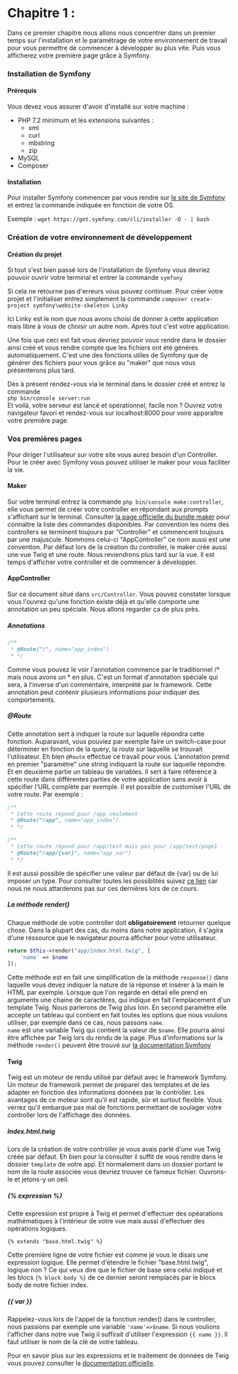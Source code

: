Chapitre 1 :
===

Dans ce premier chapitre nous allons nous concentrer dans un premier temps sur l'installation et le paramétrage de votre environnement de travail pour vous permettre de commencer à développer au plus vite. Puis vous afficherez votre première page grâce à Symfony.

### Installation de Symfony
#### Prérequis
Vous devez vous assurer d'avoir d'installé sur votre machine :
+ PHP 7.2 minimum et les extensions suivantes :
  + xml
  + curl
  + mbstring
  + zip
+ MySQL
+ Composer

#### Installation 
Pour installer Symfony commencer par vous rendre sur [le site de Symfony](https://symfony.com/download) et entrez la commande indiquée en fonction de votre OS.

Exemple :  ```wget https://get.symfony.com/cli/installer -O - | bash``` 

### Création de votre environnement de développement
#### Création du projet
Si tout s'est bien passé lors de l'installation de Symfony vous devriez pouvoir ouvrir votre terminal et entrer la commande ```symfony```

Si cela ne retourne pas d'erreurs vous pouvez continuer. Pour créer votre projet et l'initialiser entrez simplement la commande ```composer create-project symfony\website-skeleton Linky ```

Ici Linky est le nom que nous avons choisi de donner à cette application mais libre à vous de choisir un autre nom. Après tout c'est votre application.

Une fois que ceci est fait vous devriez pouvoir vous rendre dans le dossier ainsi créé et vous rendre compte que les fichiers ont été générés automatiquement.
C'est une des fonctions utiles de Symfony que de générer des fichiers pour vous grâce au "maker" que nous vous présenterons plus tard.

Dès à présent rendez-vous via le terminal dans le dossier créé et entrez la commande    
```php bin/console server:run```    
Et voilà, votre serveur est lancé et opérationnel, facile non ? Ouvrez votre navigateur favori et rendez-vous sur localhost:8000 pour voire apparaître votre première page.

### Vos premières pages
Pour diriger l'utilisateur sur votre site vous aurez besoin d'un Controller.
Pour le créer avec Symfony vous pouvez utiliser le maker pour vous faciliter la vie.
#### Maker
Sur votre terminal entrez la commande ```php bin/console make:controller```, elle vous permet de créer votre controller en répondant aux prompts s'affichant sur le terminal.
Consulter [la page officielle du bundle maker](https://symfony.com/doc/current/bundles/SymfonyMakerBundle/index.html#usage) pour connaître la liste des commandes disponibles.
Par convention les noms des controllers se terminent toujours par "Controller" et commencent toujours par une majuscule. Nommons celui-ci "AppController" ce nom aussi est une convention. 
Par défaut lors de la création du controller, le maker crée aussi une vue Twig et une route. Nous reviendrons plus tard sur la vue.
Il est temps d'afficher votre controller et de commencer à développer.
#### AppController
Sur ce document situé dans ```src/Controller```.
Vous pouvez constater lorsque vous l'ouvrez qu'une fonction existe déjà et qu'elle comporte une annotation un peu spéciale.
Nous allons regarder ça de plus près.

##### Annotations
```php
/**
 * @Route("/", name="app_index")
 * */
```
Comme vous pouvez le voir l'annotation commence par le traditionnel /* mais nous avons un * en plus. C'est un format d'annotation spéciale qui sera, à l'inverse d'un commentaire, interprété par le framework.
Cette annotation peut contenir plusieurs informations pour indiquer des comportements.

##### @Route
Cette annotation sert à indiquer la route sur laquelle répondra cette fonction. Auparavant, vous pouviez par exemple faire un switch-case pour déterminer en fonction de la query, la route sur laquelle se trouvait l'utilisateur. Eh bien ```@Route``` effectue ce travail pour vous.
L'annotation prend en premier "paramètre" une string indiquant la route sur laquelle répondre. Et en deuxième partie un tableau de variables. Il sert à faire référence à cette route dans différentes parties de votre application sans avoir à spécifier l'URL complète par exemple.
Il est possible de customiser l'URL de votre route. 
Par exemple :
```php
/**
 * Cette route répond pour /app seulement
 * @Route("/app", name="app_index")
 * */

/**
 * Cette route répond pour /app/test mais pas pour /app/test/page1
 * @Route("/app/{var}", name="app_var")
 * */
```
Il est aussi possible de spécifier une valeur par défaut de {var} ou de lui imposer un type.
Pour consulter toutes les possiblités suivez [ce lien](https://symfony.com/doc/current/routing.html) car nous ne nous attarderons pas sur ces dernières lors de ce cours.

##### La méthode render()
Chaque méthode de votre controller doit **obligatoirement** retourner quelque chose.
Dans la plupart des cas, du moins dans notre application, il s'agira d'une ressource que le navigateur pourra afficher pour votre utilisateur.
```php
return $this->render("app/index.html.twig", [
    'name' => $name
]);
```
Cette méthode est en fait une simplification de la méthode ```response()``` dans laquelle vous devez indiquer la nature de la réponse et insérer à la main le HTML par exemple.
Lorsque que l'on regarde en détail elle prend en arguments une chaine de caractères, qui indique en fait l'emplacement d'un template Twig. Nous parlerons de Twig plus loin. En second paramètre elle accepte un tableau qui contient en fait toutes les options que nous voulons utiliser, par exemple dans ce cas, nous passons ```name```.   
``` name ``` est une variable Twig qui contient la valeur de ``` $name ```. Elle pourra ainsi être affichée par Twig lors du rendu de la page.
Plus d'informations sur la méthode ```render()``` peuvent être trouvé sur [la documentation Symfony]()

#### Twig
Twig est un moteur de rendu utilisé par défaut avec le framework Symfony. Un moteur de framework permet de préparer des templates et de les adapter en fonction des informations données par le controller. Les avantages de ce moteur sont qu'il est rapide, sûr et surtout flexible. Vous verrez qu'il embarque pas mal de fonctions permettant de soulager votre controller lors de l'affichage des données.

##### Index.html.twig
Lors de la création de votre controller je vous avais parlé d'une vue Twig créée par défaut. Eh bien pour la consulter il suffit de vous rendre dans le dossier ```template``` de votre app. Et normalement dans un dossier portant le nom de la route associée vous devriez trouver ce fameux fichier. Ouvrons-le et jetons-y un oeil.

##### {% expression %}
Cette expression est propre à Twig et permet d'effectuer des opéarations mathématiques à l'intérieur de votre vue mais aussi d'effectuer des opérations logiques.
```twig
{% extends "base.html.twig" %}
```
Cette première ligne de votre fichier est comme je vous le disais une expression logique. Elle permet d'étendre le fichier "base.html.twig", logique non ?
Ce qui veux dire que le fichier de base sera celui indiqué et les blocs ```{% block body %}``` de ce dernier seront remplacés par le blocs body de notre fichier index. 

##### {{ var }}
Rappelez-vous lors de l'appel de la fonction render() dans le controller, nous passions par exemple une variable ```'name'=>$name```. Si nous voulions l'afficher dans notre vue Twig il suffirait d'utiliser l'expression ```{{ name }}```.
Il faut utiliser le nom de la clé de votre tableau.

Pour en savoir plus sur les expressions et le traitement de données de Twig vous pouvez consulter la [documentation officielle](https://twig.symfony.com/doc/2.x/templates.html#expressions).
